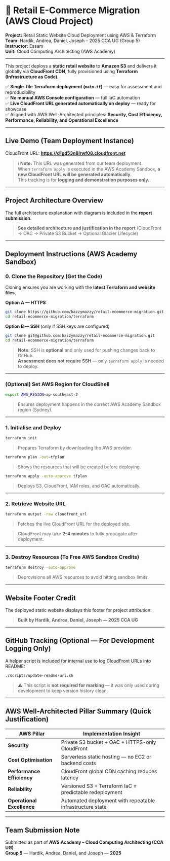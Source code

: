 # 🛒 Retail E-Commerce Migration (AWS Cloud Project)

**Project:** Retail Static Website Cloud Deployment using AWS & Terraform  
**Team:** Hardik, Andrea, Daniel, Joseph – 2025 CCA UG (Group 5)  
**Instructor:** Essam  
**Unit:** Cloud Computing Architecting (AWS Academy)

---

This project deploys a **static retail website** to **Amazon S3** and delivers it globally via **CloudFront CDN**, fully provisioned using **Terraform (Infrastructure as Code)**.

✅ **Single-file Terraform deployment (`main.tf`)** — easy for assessment and reproducibility  
✅ **No manual AWS Console configuration** — full IaC automation  
✅ **Live CloudFront URL generated automatically on deploy** — ready for showcase  
✅ Aligned with AWS Well-Architected principles: **Security, Cost Efficiency, Performance, Reliability, and Operational Excellence**

---

## Live Demo (Team Deployment Instance)

CloudFront URL: **https://d1gd53n8lrwf08.cloudfront.net**

> ℹ **Note:** This URL was generated from our team deployment.  
> When `terraform apply` is executed in the AWS Academy Sandbox, **a new CloudFront URL will be generated automatically**.  
> This tracking is for **logging and demonstration purposes only.**.

---

## Project Architecture Overview

The full architecture explanation with diagram is included in the **report submission**.

> **See detailed architecture and justification in the report** (CloudFront → OAC → Private S3 Bucket → Optional Glacier Lifecycle)

---

## Deployment Instructions (AWS Academy Sandbox)

### **0. Clone the Repository (Get the Code)**  
Cloning ensures you are working with the **latest Terraform and website files**.

**Option A — HTTPS**
```bash
git clone https://github.com/hazzymazzy/retail-ecommerce-migration.git
cd retail-ecommerce-migration/terraform
```

**Option B — SSH** (only if SSH keys are configured)
```bash
git clone git@github.com:hazzymazzy/retail-ecommerce-migration.git
cd retail-ecommerce-migration/terraform
```
> **Note:** SSH is **optional** and only used for pushing changes back to GitHub.  
> **Assessment does not require SSH** — only `terraform apply` is needed to deploy.

---

### **(Optional) Set AWS Region for CloudShell**
```bash
export AWS_REGION=ap-southeast-2
```
> Ensures deployment happens in the correct AWS Academy Sandbox region (Sydney).

---

### **1. Initialise and Deploy**
```bash
terraform init
```
> Prepares Terraform by downloading the AWS provider.

```bash
terraform plan -out=tfplan
```
> Shows the resources that will be created before deploying.

```bash
terraform apply -auto-approve tfplan
```
> Deploys S3, CloudFront, IAM roles, and OAC automatically.

---

### **2. Retrieve Website URL**
```bash
terraform output -raw cloudfront_url
```
> Fetches the live CloudFront URL for the deployed site.

> CloudFront may take **2–4 minutes** to fully propagate after deployment.

---

### **3. Destroy Resources (To Free AWS Sandbox Credits)**
```bash
terraform destroy -auto-approve
```
> Deprovisions all AWS resources to avoid hitting sandbox limits.



---

## Website Footer Credit

The deployed static website displays this footer for project attribution:

> **Built by Hardik, Andrea, Daniel, Joseph — 2025 CCA UG**

---

## GitHub Tracking (Optional — For Development Logging Only)

A helper script is included for internal use to log CloudFront URLs into README:

```bash
./scripts/update-readme-url.sh
```

> ⚠ This script is **not required for marking** — it was only used during development to keep version history clean.

---

## AWS Well-Architected Pillar Summary (Quick Justification)

| AWS Pillar | Implementation Insight |
|-----------|------------------------|
| **Security** | Private S3 bucket + OAC + HTTPS-only CloudFront |
| **Cost Optimisation** | Serverless static hosting — no EC2 or backend costs |
| **Performance Efficiency** | CloudFront global CDN caching reduces latency |
| **Reliability** | Versioned S3 + Terraform IaC = predictable redeployment |
| **Operational Excellence** | Automated deployment with repeatable infrastructure state |

---

## Team Submission Note

Submitted as part of **AWS Academy – Cloud Computing Architecting (CCA UG)**  
**Group 5** — Hardik, Andrea, Daniel, and Joseph — **2025**

